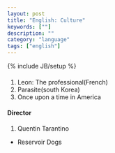 ```yaml
---
layout: post
title: "English: Culture"
keywords: [""]
description: ""
category: "language"
tags: ["english"]
---
```

{% include JB/setup %}

#### 
1. Leon: The professional(French) 
2. Parasite(south Korea)
3. Once upon a time in America


#### Director
1. Quentin Tarantino
- Reservoir Dogs



